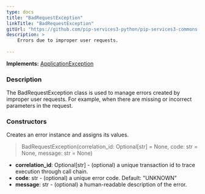 ```yaml
---
type: docs
title: "BadRequestException"
linkTitle: "BadRequestException"
gitUrl: "https://github.com/pip-services3-python/pip-services3-commons-python"
description: >
    Errors due to improper user requests. 
    
---
```


**Implements:** [ApplicationException](../application_exception)

### Description

The BadRequestException class is used to manage errors created by improper user requests. For example, when there are missing or incorrect parameters in the request.

### Constructors
Creates an error instance and assigns its values.

> BadRequestException(correlation_id: Optional[str] = None, code: str = None, message: str = None)

- **correlation_id**: Optional[str] - (optional) a unique transaction id to trace execution through call chain.
- **code**: str - (optional) a unique error code. Default: "UNKNOWN"
- **message**: str - (optional) a human-readable description of the error.

